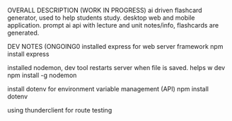 OVERALL DESCRIPTION (WORK IN PROGRESS)
ai driven flashcard generator, used to help students study.
desktop web and mobile application.
prompt ai api with lecture and unit notes/info, flashcards are generated.


DEV NOTES (ONGOING0
installed express for web server framework
npm install express

installed nodemon, dev tool
restarts server when file is saved. helps w dev
npm install -g nodemon

install dotenv for environment variable management (API)
npm install dotenv

using thunderclient for route testing
